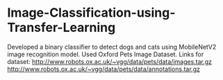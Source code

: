 # Image-Classification-using-Transfer-Learning
Developed a binary classifier to detect dogs and cats using MobileNetV2 image recognition model.
Used Oxford Pets Image Dataset.
Links for dataset:
http://www.robots.ox.ac.uk/~vgg/data/pets/data/images.tar.gz
http://www.robots.ox.ac.uk/~vgg/data/pets/data/annotations.tar.gz
